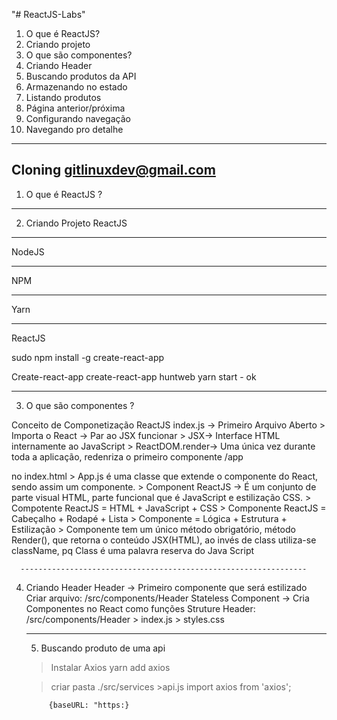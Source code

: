 "# ReactJS-Labs" 
1) O que é ReactJS?
2) Criando projeto
3) O que são componentes?
4) Criando Header
5) Buscando produtos da API
6) Armazenando no estado
7) Listando produtos
8) Página anterior/próxima
9) Configurando navegação
10) Navegando pro detalhe
---------------------------------------------------
 Cloning gitlinuxdev@gmail.com
---------------------------------------------------
1) O que é ReactJS ?
---------------------------------------------------




2) Criando Projeto ReactJS
---------------------------------------------------
 NodeJS

 --------------------------------------------------
 NPM

----------------------------------------------------
 Yarn

----------------------------------------------------
ReactJS

sudo npm install -g create-react-app

Create-react-app
create-react-app huntweb
yarn start - ok

----------------------------------------------------
3) O que são componentes ?

Conceito de Componetização ReactJS
index.js -> Primeiro Arquivo Aberto
      >  Importa o React -> Par ao JSX funcionar
      > JSX-> Interface HTML internamente ao JavaScript
      > ReactDOM.render-> Uma única vez durante toda a aplicação, redenriza o primeiro  componente /app <div id="root"></div> no index.html
      > App.js é uma classe que extende o componente do React, sendo assim um componente.
      > Component ReactJS -> É um conjunto de parte visual HTML, parte funcional que é JavaScript e estilização CSS.
      > Compotente ReactJS = HTML + JavaScript + CSS
      > Componente ReactJS = Cabeçalho + Rodapé + Lista
      > Componente = Lógica + Estrutura + Estilização
      > Componente tem um único método obrigatório, método Render(), que retorna o conteúdo JSX(HTML), ao invés de class utiliza-se className, pq Class é uma palavra reserva do Java Script

      ----------------------------------------------------------------
4) Criando Header
      Header -> Primeiro componente que será estilizado
      Criar arquivo:
                          /src/components/Header
      Stateless Component -> Cria Componentes no React como funções
      Struture Header:
      /src/components/Header
                                    > index.js
                                    > styles.css

    ------------------------------------------------------------------------
    5) Buscando produto  de uma api

    > Instalar Axios
      yarn add axios

      > criar pasta ./src/services
            >api.js
            import axios from 'axios';

            {baseURL: "https:}